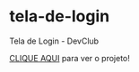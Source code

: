 # tela-de-login
Tela de Login - DevClub

<a href="https://kingrodrigues.github.io/tela-de-login/">CLIQUE AQUI</a> para ver o projeto!